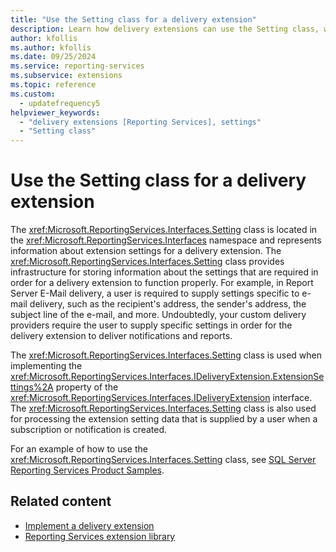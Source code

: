 ```yaml
---
title: "Use the Setting class for a delivery extension"
description: Learn how delivery extensions can use the Setting class, which stores information that the delivery extension needs to deliver notifications and reports.
author: kfollis
ms.author: kfollis
ms.date: 09/25/2024
ms.service: reporting-services
ms.subservice: extensions
ms.topic: reference
ms.custom:
  - updatefrequency5
helpviewer_keywords:
  - "delivery extensions [Reporting Services], settings"
  - "Setting class"
---
```

# Use the Setting class for a delivery extension
  The <xref:Microsoft.ReportingServices.Interfaces.Setting> class is located in the <xref:Microsoft.ReportingServices.Interfaces> namespace and represents information about extension settings for a delivery extension. The <xref:Microsoft.ReportingServices.Interfaces.Setting> class provides infrastructure for storing information about the settings that are required in order for a delivery extension to function properly. For example, in Report Server E-Mail delivery, a user is required to supply settings specific to e-mail delivery, such as the recipient's address, the sender's address, the subject line of the e-mail, and more. Undoubtedly, your custom delivery providers require the user to supply specific settings in order for the delivery extension to deliver notifications and reports.  
  
 The <xref:Microsoft.ReportingServices.Interfaces.Setting> class is used when implementing the <xref:Microsoft.ReportingServices.Interfaces.IDeliveryExtension.ExtensionSettings%2A> property of the <xref:Microsoft.ReportingServices.Interfaces.IDeliveryExtension> interface. The <xref:Microsoft.ReportingServices.Interfaces.Setting> class is also used for processing the extension setting data that is supplied by a user when a subscription or notification is created.  
  
 For an example of how to use the <xref:Microsoft.ReportingServices.Interfaces.Setting> class, see [SQL Server Reporting Services Product Samples](https://go.microsoft.com/fwlink/?LinkId=177889).  
  
## Related content

- [Implement a delivery extension](../../../reporting-services/extensions/delivery-extension/implementing-a-delivery-extension.md)
- [Reporting Services extension library](../../../reporting-services/extensions/reporting-services-extension-library.md)
